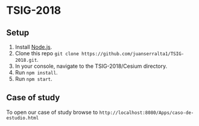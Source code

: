 # TSIG-2018

## Setup

1. Install [Node.js](https://nodejs.org/en/).
1. Clone this repo `git clone https://github.com/juanserralta1/TSIG-2018.git`.
1. In your console, navigate to the TSIG-2018/Cesium directory.
1. Run `npm install`.
1. Run `npm start`.

## Case of study

To open our case of study browse to `http://localhost:8080/Apps/caso-de-estudio.html`
